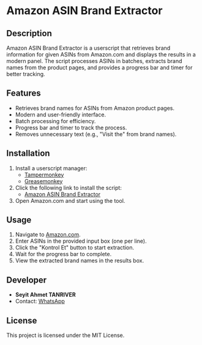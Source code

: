 # Amazon ASIN Brand Extractor

## Description
Amazon ASIN Brand Extractor is a userscript that retrieves brand information for given ASINs from Amazon.com and displays the results in a modern panel. The script processes ASINs in batches, extracts brand names from the product pages, and provides a progress bar and timer for better tracking.

## Features
- Retrieves brand names for ASINs from Amazon product pages.
- Modern and user-friendly interface.
- Batch processing for efficiency.
- Progress bar and timer to track the process.
- Removes unnecessary text (e.g., "Visit the" from brand names).

## Installation
1. Install a userscript manager:
   - [Tampermonkey](https://www.tampermonkey.net/)
   - [Greasemonkey](https://www.greasespot.net/)
2. Click the following link to install the script:
   - [Amazon ASIN Brand Extractor](#)
3. Open Amazon.com and start using the tool.


## Usage
1. Navigate to [Amazon.com](https://www.amazon.com/).
2. Enter ASINs in the provided input box (one per line).
3. Click the "Kontrol Et" button to start extraction.
4. Wait for the progress bar to complete.
5. View the extracted brand names in the results box.

## Developer
- **Seyit Ahmet TANRIVER**
- Contact: [WhatsApp](https://wa.me/31637952159)

## License
This project is licensed under the MIT License.

